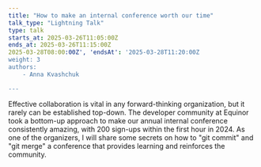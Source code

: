 ```yaml
---
title: "How to make an internal conference worth our time"
talk_type: "Lightning Talk"
type: talk
starts_at: 2025-03-26T11:05:00Z
ends_at: 2025-03-26T11:15:00Z
2025-03-28T08:00:00Z', 'endsAt': '2025-03-28T11:20:00Z
weight: 3
authors:
    - Anna Kvashchuk

---
```

Effective collaboration is vital in any forward-thinking organization, but it rarely can be established top-down. The developer community at Equinor took a bottom-up approach to make our annual internal conference consistently amazing, with 200 sign-ups within the first hour in 2024. As one of the organizers, I will share some secrets on how to "git commit" and "git merge" a conference that provides learning and reinforces the community. 
